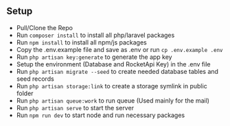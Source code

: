 ## Setup

-   Pull/Clone the Repo
-   Run `composer install` to install all php/laravel packages
-   Run `npm install` to install all npm/js packages
-   Copy the .env.example file and save as .env or run `cp .env.example .env`
-   Run `php artisan key:generate` to generate the app key
-   Setup the environment (Database and RocketApi Key) in the .env file
-   Run `php artisan migrate --seed` to create needed database tables and seed records
-   Run `php artisan storage:link` to create a storage symlink in public folder
-   Run `php artisan queue:work` to run queue (Used mainly for the mail)
-   Run `php artisan serve` to start the server
-   Run `npm run dev` to start node and run necessary packages
